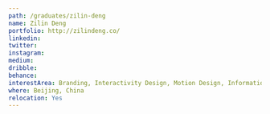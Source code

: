 ```yaml
---
path: /graduates/zilin-deng
name: Zilin Deng
portfolio: http://zilindeng.co/
linkedin:
twitter:
instagram:
medium:
dribble:
behance:
interestArea: Branding, Interactivity Design, Motion Design, Information Design, Print Design, Packaging Design
where: Beijing, China
relocation: Yes
---
```

